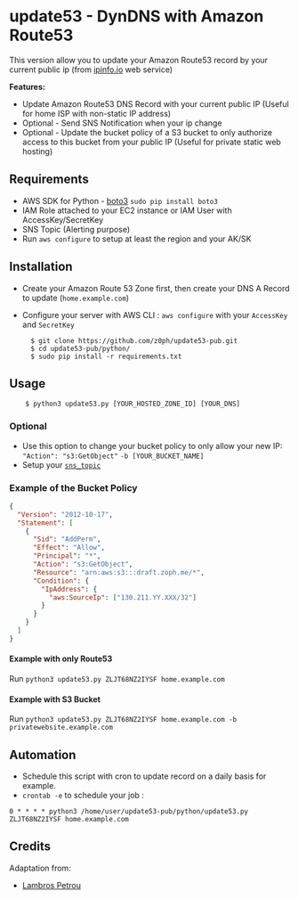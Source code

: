 # update53 - DynDNS with Amazon Route53

This version allow you to update your Amazon Route53 record by your current public ip (from [ipinfo.io](https://ipinfo.io/) web service)

**Features:**

- Update Amazon Route53 DNS Record with your current public IP (Useful for home ISP with non-static IP address)
- Optional - Send SNS Notification when your ip change
- Optional - Update the bucket policy of a S3 bucket to only authorize access to this bucket from your public IP (Useful for private static web hosting)

## Requirements

- AWS SDK for Python - [boto3](https://github.com/boto/boto3) `sudo pip install boto3`
- IAM Role attached to your EC2 instance or IAM User with AccessKey/SecretKey
- SNS Topic (Alerting purpose)
- Run `aws configure` to setup at least the region and your AK/SK

## Installation

- Create your Amazon Route 53 Zone first, then create your DNS A Record to update (`home.example.com`)
- Configure your server with AWS CLI : `aws configure` with your `AccessKey` and `SecretKey`

        $ git clone https://github.com/z0ph/update53-pub.git
        $ cd update53-pub/python/
        $ sudo pip install -r requirements.txt

## Usage

        $ python3 update53.py [YOUR_HOSTED_ZONE_ID] [YOUR_DNS]

### Optional

- Use this option to change your bucket policy to only allow your new IP: `"Action": "s3:GetObject"` `-b [YOUR_BUCKET_NAME]`
- Setup your [`sns_topic`](https://github.com/z0ph/update53-pub/blob/master/python/update53.py)

### Example of the Bucket Policy

```json
{
  "Version": "2012-10-17",
  "Statement": [
    {
      "Sid": "AddPerm",
      "Effect": "Allow",
      "Principal": "*",
      "Action": "s3:GetObject",
      "Resource": "arn:aws:s3:::draft.zoph.me/*",
      "Condition": {
        "IpAddress": {
          "aws:SourceIp": ["130.211.YY.XXX/32"]
        }
      }
    }
  ]
}
```

#### Example with only Route53

Run `python3 update53.py ZLJT68NZ2IYSF home.example.com`

#### Example with S3 Bucket

Run `python3 update53.py ZLJT68NZ2IYSF home.example.com -b privatewebsite.example.com`

## Automation

- Schedule this script with cron to update record on a daily basis for example.
- `crontab -e` to schedule your job :

`0 * * * * python3 /home/user/update53-pub/python/update53.py ZLJT68NZ2IYSF home.example.com`

## Credits

Adaptation from:

- [Lambros Petrou](https://www.lambrospetrou.com/articles/aws-update-route53-recordset-diy-load-balancer/)
